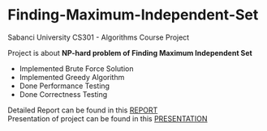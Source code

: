 # Finding-Maximum-Independent-Set
Sabanci University CS301 - Algorithms Course Project <br/>

Project is about **NP-hard problem of Finding Maximum Independent Set** <br/>

* Implemented Brute Force Solution
* Implemented Greedy Algorithm
* Done Performance Testing
* Done Correctness Testing

Detailed Report can be found in this [REPORT](https://github.com/erdoganege/Finding-Maximum-Independent-Set/blob/main/CS301%20Project1%20Final%20Report%20-%20Group%2019.pdf)<br/>
Presentation of project can be found in this [PRESENTATION](https://github.com/erdoganege/Finding-Maximum-Independent-Set/blob/main/CS301%20Group19%20Presentation_final.pptx)
